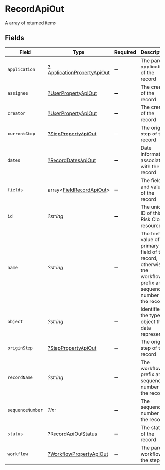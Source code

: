 # RecordApiOut

A array of returned items


## Fields

| Field                                                                                                              | Type                                                                                                               | Required                                                                                                           | Description                                                                                                        | Example                                                                                                            |
| ------------------------------------------------------------------------------------------------------------------ | ------------------------------------------------------------------------------------------------------------------ | ------------------------------------------------------------------------------------------------------------------ | ------------------------------------------------------------------------------------------------------------------ | ------------------------------------------------------------------------------------------------------------------ |
| `application`                                                                                                      | [?ApplicationPropertyApiOut](../../models/shared/ApplicationPropertyApiOut.md)                                     | :heavy_minus_sign:                                                                                                 | The parent application of the record                                                                               |                                                                                                                    |
| `assignee`                                                                                                         | [?UserPropertyApiOut](../../models/shared/UserPropertyApiOut.md)                                                   | :heavy_minus_sign:                                                                                                 | The creator of the record                                                                                          |                                                                                                                    |
| `creator`                                                                                                          | [?UserPropertyApiOut](../../models/shared/UserPropertyApiOut.md)                                                   | :heavy_minus_sign:                                                                                                 | The creator of the record                                                                                          |                                                                                                                    |
| `currentStep`                                                                                                      | [?StepPropertyApiOut](../../models/shared/StepPropertyApiOut.md)                                                   | :heavy_minus_sign:                                                                                                 | The origin step of the record                                                                                      |                                                                                                                    |
| `dates`                                                                                                            | [?RecordDatesApiOut](../../models/shared/RecordDatesApiOut.md)                                                     | :heavy_minus_sign:                                                                                                 | Date information associated with the record                                                                        |                                                                                                                    |
| `fields`                                                                                                           | array<[FieldRecordApiOut](../../models/shared/FieldRecordApiOut.md)>                                               | :heavy_minus_sign:                                                                                                 | The fields and values of the record                                                                                |                                                                                                                    |
| `id`                                                                                                               | *?string*                                                                                                          | :heavy_minus_sign:                                                                                                 | The unique ID of this Risk Cloud resource                                                                          | a1b2c3d4                                                                                                           |
| `name`                                                                                                             | *?string*                                                                                                          | :heavy_minus_sign:                                                                                                 | The text value of the primary field of the record, otherwise the workflow prefix and sequence number of the record | Medium Risk                                                                                                        |
| `object`                                                                                                           | *?string*                                                                                                          | :heavy_minus_sign:                                                                                                 | Identifies the type of object this data represents                                                                 | application                                                                                                        |
| `originStep`                                                                                                       | [?StepPropertyApiOut](../../models/shared/StepPropertyApiOut.md)                                                   | :heavy_minus_sign:                                                                                                 | The origin step of the record                                                                                      |                                                                                                                    |
| `recordName`                                                                                                       | *?string*                                                                                                          | :heavy_minus_sign:                                                                                                 | The workflow prefix and sequence number of the record                                                              | Assessment-7                                                                                                       |
| `sequenceNumber`                                                                                                   | *?int*                                                                                                             | :heavy_minus_sign:                                                                                                 | The sequence number of the record                                                                                  | 7                                                                                                                  |
| `status`                                                                                                           | [?RecordApiOutStatus](../../models/shared/RecordApiOutStatus.md)                                                   | :heavy_minus_sign:                                                                                                 | The status of the record                                                                                           | IN_PROGRESS                                                                                                        |
| `workflow`                                                                                                         | [?WorkflowPropertyApiOut](../../models/shared/WorkflowPropertyApiOut.md)                                           | :heavy_minus_sign:                                                                                                 | The parent workflow of the step                                                                                    |                                                                                                                    |